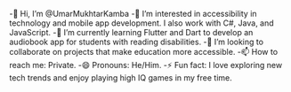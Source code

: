 -👋 Hi, I’m @UmarMukhtarKamba
-👀 I’m interested in accessibility in technology and mobile app development. I also work with C#, Java, and JavaScript.
-🌱 I’m currently learning Flutter and Dart to develop an audiobook app for students with reading disabilities.
-💞️ I’m looking to collaborate on projects that make education more accessible.
-📫 How to reach me: Private.
-😄 Pronouns: He/Him.
-⚡ Fun fact: I love exploring new tech trends and enjoy playing high IQ games in my free time.

<!---
UmarMukhtarKamba/UmarMukhtarKamba is a ✨ special ✨ repository because its `README.md` (this file) appears on your GitHub profile.
You can click the Preview link to take a look at your changes.
--->
